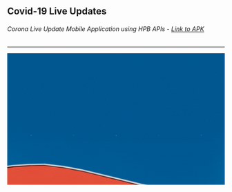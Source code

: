 ## Covid-19 Live Updates

###### Corona Live Update Mobile Application using HPB APIs - [Link to APK](https://mega.nz/file/FFoiEBRB#24gAE3_HAy2rSvd43JOwUGHD-V5fOBFFYq4FaAyLPyY)

---

![intro-gif](./assets/intro.gif)
